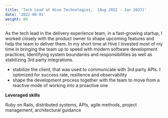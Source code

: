 ```yaml
---
title: 'Tech Lead at Hive Technologies,  [Aug 2022 - Jan 2023]'
date: '2022-08-01'
weight: 80
---
```


As the tech lead in the delivery experience team, in a fast-growing startup, I worked closely with the product owner to shape upcoming features and help the team to deliver them. In my short time at Hive I invested most of my time in bringing the team up to speed with modern software development practices, identifying system boundaries and responsibilities as well as stabilizing 3rd party integrations.

- stabilize the client, that was used to communicate with 3rd party APIs. I optimized for success rate, resilience and observability 
- shape the development process together with the team to move from a reactive mode of working into a proactive one

**Leveraged skills**

Ruby on Rails, distributed systems, APIs, agile methods, project management, architectural guidance

